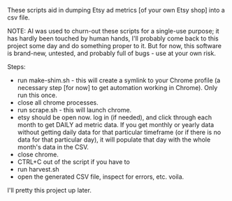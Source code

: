 These scripts aid in dumping Etsy ad metrics [of your own Etsy shop] into a csv file.

NOTE: AI was used to churn-out these scripts for a single-use purpose; it has hardly been touched by human hands, I'll probably come back to this project some day and do something proper to it. But for now, this software is brand-new, untested, and probably full of bugs - use at your own risk.

Steps:
- run make-shim.sh - this will create a symlink to your Chrome profile (a necessary step [for now] to get automation working in Chrome). Only run this once.
- close all chrome processes.
- run scrape.sh - this will launch chrome.
- etsy should be open now. log in (if needed), and click through each month to get DAILY ad metric data. If you get monthly or yearly data without getting daily data for that particular timeframe (or if there is no data for that particular day), it will populate that day with the whole month's data in the CSV.
- close chrome.
- CTRL+C out of the script if you have to
- run harvest.sh
- open the generated CSV file, inspect for errors, etc. voila.

I'll pretty this project up later.
